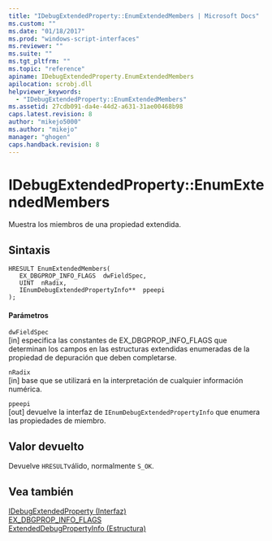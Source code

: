 ```yaml
---
title: "IDebugExtendedProperty::EnumExtendedMembers | Microsoft Docs"
ms.custom: ""
ms.date: "01/18/2017"
ms.prod: "windows-script-interfaces"
ms.reviewer: ""
ms.suite: ""
ms.tgt_pltfrm: ""
ms.topic: "reference"
apiname: IDebugExtendedProperty.EnumExtendedMembers
apilocation: scrobj.dll
helpviewer_keywords: 
  - "IDebugExtendedProperty::EnumExtendedMembers"
ms.assetid: 27cdb091-da4e-44d2-a631-31ae00468b98
caps.latest.revision: 8
author: "mikejo5000"
ms.author: "mikejo"
manager: "ghogen"
caps.handback.revision: 8
---
```

# IDebugExtendedProperty::EnumExtendedMembers
Muestra los miembros de una propiedad extendida.  
  
## Sintaxis  
  
```  
HRESULT EnumExtendedMembers(  
   EX_DBGPROP_INFO_FLAGS  dwFieldSpec,  
   UINT  nRadix,  
   IEnumDebugExtendedPropertyInfo**  ppeepi  
);  
```  
  
#### Parámetros  
 `dwFieldSpec`  
 \[in\] especifica las constantes de EX\_DBGPROP\_INFO\_FLAGS que determinan los campos en las estructuras extendidas enumeradas de la propiedad de depuración que deben completarse.  
  
 `nRadix`  
 \[in\] base que se utilizará en la interpretación de cualquier información numérica.  
  
 `ppeepi`  
 \[out\] devuelve la interfaz de `IEnumDebugExtendedPropertyInfo` que enumera las propiedades de miembro.  
  
## Valor devuelto  
 Devuelve `HRESULT`válido, normalmente `S_OK`.  
  
## Vea también  
 [IDebugExtendedProperty \(Interfaz\)](../../winscript/reference/idebugextendedproperty-interface.md)   
 [EX\_DBGPROP\_INFO\_FLAGS](../../winscript/reference/ex-dbgprop-info-flags.md)   
 [ExtendedDebugPropertyInfo \(Estructura\)](../../winscript/reference/extendeddebugpropertyinfo-structure.md)